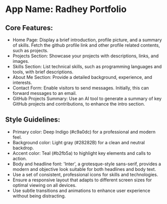 # **App Name**: Radhey Portfolio

## Core Features:

- Home Page: Display a brief introduction, profile picture, and a summary of skills. Fetch the github profile link and other profile related contents, such as projects.
- Projects Section: Showcase your projects with descriptions, links, and images.
- Skills Section: List technical skills, such as programming languages and tools, with brief descriptions.
- About Me Section: Provide a detailed background, experience, and interests.
- Contact Form: Enable visitors to send messages. Initially, this can forward messages to an email.
- GitHub Projects Summary: Use an AI tool to generate a summary of key GitHub projects and contributions, to enhance the intro section.

## Style Guidelines:

- Primary color: Deep Indigo (#c9a0dc) for a professional and modern feel.
- Background color: Light gray (#28282B) for a clean and neutral backdrop.
- Accent color: Teal (#b2fb5a) to highlight key elements and calls to action.
- Body and headline font: 'Inter', a grotesque-style sans-serif, provides a modern and objective look suitable for both headlines and body text.
- Use a set of consistent, professional icons for skills and technologies.
- Ensure a responsive layout that adapts to different screen sizes for optimal viewing on all devices.
- Use subtle transitions and animations to enhance user experience without being distracting.